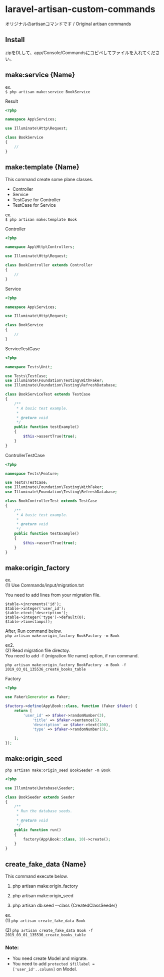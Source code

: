 # laravel-artisan-custom-commands
オリジナルのartisanコマンドです / Original artisan commands

## Install
zipをDLして、app/Console/Commandsにコピペしてファイルを入れてください。

## make:service {Name}
ex.  
<code>$ php artisan make:service BookService</code>

Result
```php
<?php

namespace App\Services;

use Illuminate\Http\Request;

class BookService
{
    //
}
```

## make:template {Name}
This command create some plane classes.
* Controller
* Service
* TestCase for Controller
* TestCase for Service

ex.  
<code>$ php artisan make:template Book</code>

Controller
```php
<?php

namespace App\Http\Controllers;

use Illuminate\Http\Request;

class BookController extends Controller
{
    //
}
```

Service
```php
<?php

namespace App\Services;

use Illuminate\Http\Request;

class BookService
{
    //
}
```

ServiceTestCase
```php
<?php

namespace Tests\Unit;

use Tests\TestCase;
use Illuminate\Foundation\Testing\WithFaker;
use Illuminate\Foundation\Testing\RefreshDatabase;

class BookServiceTest extends TestCase
{
    /**
     * A basic test example.
     *
     * @return void
     */
    public function testExample()
    {
        $this->assertTrue(true);
    }
}
```

ControllerTestCase
```php
<?php

namespace Tests\Feature;

use Tests\TestCase;
use Illuminate\Foundation\Testing\WithFaker;
use Illuminate\Foundation\Testing\RefreshDatabase;

class BookControllerTest extends TestCase
{
    /**
     * A basic test example.
     *
     * @return void
     */
    public function testExample()
    {
        $this->assertTrue(true);
    }
}
```

## make:origin_factory
ex.  
(1) Use Commands/input/migration.txt   

You need to add lines from your migration file.
```
$table->increments('id');
$table->integer('user_id');
$table->text('description');
$table->integer('type')->default(0);
$table->timestamps();
```

After, Run command below.  
<code>php artisan make:origin_factory BookFactory -m Book</code>

ex2.  
(2) Read migration file directoy.   
You need to add -f {migration file name} option, if run command.

<code>php artisan make:origin_factory BookFactory -m Book -f 2019_03_01_135536_create_books_table</code>

Factory
```php
<?php

use Faker\Generator as Faker;

$factory->define(App\Book::class, function (Faker $faker) {
    return [
        'user_id' => $faker->randomNumber(3),
			'title' => $faker->sentence(5),
			'description' => $faker->text(100),
			'type' => $faker->randomNumber(3),

    ];
});
```

## make:origin_seed 
<code>php artisan make:origin_seed BookSeeder -m Book</code>

```php
<?php

use Illuminate\Database\Seeder;

class BookSeeder extends Seeder
{
    /**
     * Run the database seeds.
     *
     * @return void
     */
    public function run()
    {
        factory(App\Book::class, 10)->create();
    }
}
```
## create_fake_data {Name}
This command execute below.
1. <p>php artisan make:origin_factory</p>
2. <p>php artisan make:origin_seed</p>
3. <p>php artisan db:seed --class {CreatedClassSeeder}</p> 

ex.  
(1) <code>php artisan create_fake_data Book</code>

(2) <code>php artisan create_fake_data Book -f 2019_03_01_135536_create_books_table</code>

### Note:
* You need create Model and migrate.
* You need to add <code>protected $fillabel = ['user_id'..column]</code> on Model.
